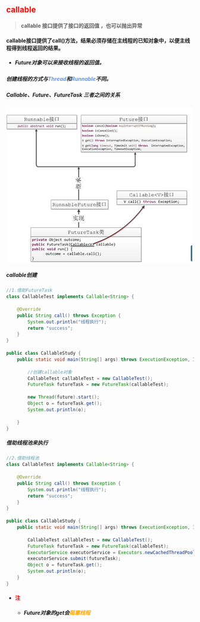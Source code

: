 ## <font color='red'>callable </font>



> #### callable 接口提供了接口的返回值 ，也可以抛出异常





#### callable接口提供了call()方法，结果必须存储在主线程的已知对象中，以便主线程得到线程返回的结果。

- ##### Future对象可以来接收线程的返回值。



##### 创建线程的方式与<font color='cornflowerblue'>Thread</font>和<font color='cornflowerblue'>Runnable</font>不同。



##### Callable、Future、FutureTask 三者之间的关系

<img src="Callable.assets/1979837-20200927113809793-326954210.png" alt="img" style="zoom: 67%;" />





##### callable创建

```java
//1.借助FutureTask
class CallableTest implements Callable<String> {

    @Override
    public String call() throws Exception {
        System.out.println("线程执行");
        return "success";
    }
}

public class CallableStudy {
    public static void main(String[] args) throws ExecutionException, InterruptedException {
        
        //创建callable对象
        CallableTest callableTest = new CallableTest();
        FutureTask futureTask = new FutureTask(callableTest);

        new Thread(future).start();
        Object o = futureTask.get();
        System.out.println(o);

    }
}
```



##### 借助线程池来执行

```java
//2.借助线程池
class CallableTest implements Callable<String> {

    @Override
    public String call() throws Exception {
        System.out.println("线程执行");
        return "success";
    }
}

public class CallableStudy {
    public static void main(String[] args) throws ExecutionException, InterruptedException {

        CallableTest callableTest = new CallableTest();
        FutureTask futureTask = new FutureTask(callableTest);
        ExecutorService executorService = Executors.newCachedThreadPool();
        executorService.submit(futureTask);
        Object o = futureTask.get();
        System.out.println(o);
    }
}

```





- #### <font color='red'>注</font>

  - ##### Future对象的get会<font color='orange'>阻塞线程</font>
